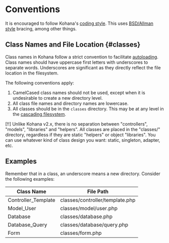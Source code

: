 # Conventions

It is encouraged to follow Kohana's [coding style](http://dev.kohanaframework.org/wiki/kohana2/CodingStyle). This uses [BSD/Allman style](http://en.wikipedia.org/wiki/Indent_style#BSD.2FAllman_style) bracing, among other things.

## Class Names and File Location {#classes}

Class names in Kohana follow a strict convention to facilitate [autoloading](using.autoloading). Class names should have uppercase first letters with underscores to separate words. Underscores are significant as they directly reflect the file location in the filesystem.

The following conventions apply:

1. CamelCased class names should not be used, except when it is undesirable to create a new directory level.
2. All class file names and directory names are lowercase.
3. All classes should be in the `classes` directory. This may be at any level in the [cascading filesystem](about.filesystem).

[!!] Unlike Kohana v2.x, there is no separation between "controllers", "models", "libraries" and "helpers". All classes are placed in the "classes/" directory, regardless if they are static "helpers" or object "libraries". You can use whatever kind of class design you want: static, singleton, adapter, etc.

## Examples

Remember that in a class, an underscore means a new directory. Consider the following examples:

Class Name            | File Path
----------------------|-------------------------------
Controller_Template   | classes/controller/template.php
Model_User            | classes/model/user.php
Database              | classes/database.php
Database_Query        | classes/database/query.php
Form                  | classes/form.php
